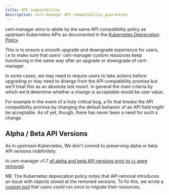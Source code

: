 ```yaml
---
title: API compatibility
description: cert-manager API compatibility guarantees
---
```


cert-manager aims to abide by the same API compatibility policy as upstream Kubernetes APIs as documented in the [Kubernetes Deprecation Policy](https://kubernetes.io/docs/reference/using-api/deprecation-policy/#deprecating-parts-of-the-api).

This is to ensure a smooth upgrade and downgrade experience for users, i.e to make sure that users' cert-manager custom resources keep functioning in the same way
after an upgrade or downgrade of cert-manager.

In some cases, we may need to require users to take actions before upgrading or may need to diverge from the API compatibility promise but we'll treat this as an absolute
last resort. In general the main criteria by which we'd determine whether a change is acceptable would be user value.

For example in the event of a truly critical bug, a fix that breaks the API compatibility promise by changing the default behavior of an API field _might_ be acceptable. As of yet, though, there has never been a need for such a change.

## Alpha / Beta API Versions

As in upstream Kubernetes, We don't commit to preserving alpha or beta API versions indefinitely.

In cert-manager v1.7 [all alpha and beta API versions prior to `v1` were removed](https://github.com/cert-manager/cert-manager/pull/4635).

NB: The Kubernetes deprecation policy notes that API removal introduces an issue with objects stored at the removed versions. To fix this, we wrote a [custom tool](https://cert-manager.io/docs/installation/upgrading/remove-deprecated-apis/) that users could run once to migrate their resources.
